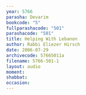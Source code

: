 ```yaml
---
year: 5766
parasha: Devarim
bookcode: "5"
fullparashacode: "501"
parashacode: "501"
title: Helping With Lebanon
author: Rabbi Eliezer Hirsch
date: 2006-07-29
archivecode: 57665011a
filename: 5766-501-1
layout: audio
moment: 
shabbat: 
occasion: 
---
```

